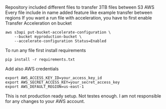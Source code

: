 Repository included different files to transfer 3TB files between S3 AWS
Every file include in name added feature like example transfer between regions 
If you want a run file with acceleration, you have to first enable Transfer Acceleration on bucket
```
aws s3api put-bucket-accelerate-configuration \
    --bucket myproduction-bucket \
    --accelerate-configuration Status=Enabled
```

To run any file first install requirements
```
pip install -r requirements.txt
```

Add also AWS credentials
```
export AWS_ACCESS_KEY_ID=your_access_key_id
export AWS_SECRET_ACCESS_KEY=your_secret_access_key
export AWS_DEFAULT_REGION=us-east-1
```

This is not production ready setup. 
Not testes enough. I am not responsible for any changes to your AWS account.
